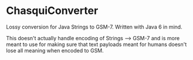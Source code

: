 # ChasquiConverter
Lossy conversion for Java Strings to GSM-7. Written with Java 6 in mind.



This doesn't actually handle encoding of Strings --> GSM-7 and is more meant to use for making sure that text payloads meant for humans doesn't lose all meaning when encoded to GSM.
